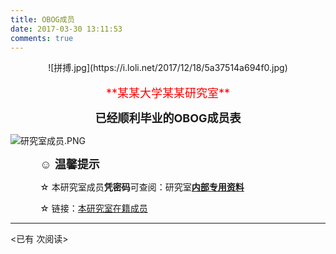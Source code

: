 ```yaml
---
title: OBOG成员
date: 2017-03-30 13:11:53
comments: true
---
```


<center>![拼搏.jpg](https://i.loli.net/2017/12/18/5a37514a694f0.jpg)</center>

<br>

<center><font color=red size=4>**某某大学某某研究室**</font>


<font size=4>**已经顺利毕业的OBOG成员表**</font></center>

![研究室成员.PNG](https://i.loli.net/2017/12/18/5a3751072e46f.png)


&nbsp;&nbsp;&nbsp;&nbsp;&nbsp;&nbsp;&nbsp;&nbsp;&nbsp;&nbsp;&nbsp;&nbsp;<font size=4>☺ **温馨提示**
</font>


&nbsp;&nbsp;&nbsp;&nbsp;&nbsp;&nbsp;&nbsp;&nbsp;&nbsp;&nbsp;&nbsp;&nbsp;☆ 本研究室成员**凭密码**可查阅：研究室[**内部专用资料**](http://PhDMeiwp.github.io/内部专用/)


&nbsp;&nbsp;&nbsp;&nbsp;&nbsp;&nbsp;&nbsp;&nbsp;&nbsp;&nbsp;&nbsp;&nbsp;☆ 链接：[本研究室在籍成员](http://PhDMeiwp.github.io/研究室介绍/)


---

<span id="busuanzi_container_page_pv">
<已有 <span id="busuanzi_value_page_pv"></span> 次阅读>
</span>
